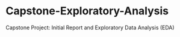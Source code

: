 # Capstone-Exploratory-Analysis
Capstone Project: Initial Report and Exploratory Data Analysis (EDA)
